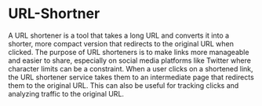 # URL-Shortner
A URL shortener is a tool that takes a long URL and converts it into a shorter, more compact version that redirects to the original URL when clicked.
The purpose of URL shorteners is to make links more manageable and easier to share, especially on social media platforms like Twitter where character limits can be a constraint. When a user clicks on a shortened link, the URL shortener service takes them to an intermediate page that redirects them to the original URL. This can also be useful for tracking clicks and analyzing traffic to the original URL.




